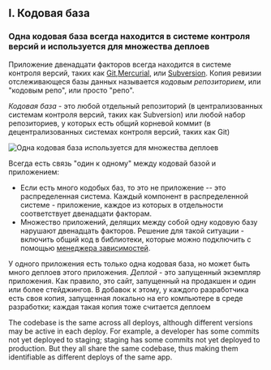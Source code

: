 ## I. Кодовая база
### Одна кодовая база всегда находится в системе контроля версий и используется для множества деплоев

Приложение двенадцати факторов всегда находится в системе контроля версий, таких как
[Git](http://git-scm.com/),[Mercurial](http://mercurial.selenic.com/),
или [Subversion](http://subversion.apache.org/). Копия ревизии отслеживающеся базы данных
называется *кодовым репозиторием*, или "кодовым репо", или просто "репо".

*Кодовая база* - это любой отдельный репозиторий (в централизованных системам контроля версий, таких как
Subversion) или любой набор репозиториев, у которых есть общий корневой коммит (в децентрализованных
системах контроля версий, таких как Git)

![Одна кодовая база используется для множества деплоев](/images/codebase-deploys.png)

Всегда есть связь "один к одному" между кодовай базой и приложением:

* Если есть много кодобых баз, то это не приложение -- это распределенная система. Каждый компонент
в распределенной системе - приложение, каждое из которых в отдельности соответствует двенадцати факторам.
* Множество приложений, делящих между собой одну кодовую базу нарушают двенадцать факторов.
Решение для такой ситуации - включить общий код в библиотеки, которые можно подключить с помощью
[менеджера зависимостей](/dependencies).

У одного приложения есть только одна кодовая база, но может быть много деплоев этого приложения.
*Деплой* - это запущенный экземпляр приложения. Как правило, это сайт, запущенный на продакшен и один
или более стейджингов. В добавок к этому, у каждого разработчика есть своя копия, запущенная локально
на его компьютере в среде разработки; каждая такая копия тоже считается деплоем

The codebase is the same across all deploys, although different versions may be active in each deploy.  For example, a developer has some commits not yet deployed to staging; staging has some commits not yet deployed to production.  But they all share the same codebase, thus making them identifiable as different deploys of the same app.

